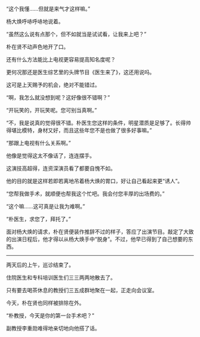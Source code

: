 “这个我懂……但就是来气才这样嘛。”

杨大焕呼哧呼哧地说着。

“虽然这么说有点那个，但不如就当是试试看，让我来上吧？”

朴在贤不动声色地开了口。

还有什么方法能比上电视更容易提高知名度呢？

更何况那还是医生综艺里的头牌节目《医生来了》，这还用说吗。

这可是上天赐予的机会，绝对不能错过。

“啊，我怎么就没想到呢？这好像很不错啊？”

“开玩笑的，开玩笑呢。您可别当真啊。”

“不，我是说真的觉得很不错。朴医生您这样的条件，明星潜质是足够了。长得帅得堪比模特，身材又好，而且这些年您不是也做了很多好事嘛。”

“那跟上电视有什么关系啊。”

他像是觉得这太不像话了，连连摆手。

这演技高超得，连资深演员看了都要自愧不如。

他的目的就是这样若即若离地吊着杨大焕的胃口，好让自己看起来更“诱人”。

“您帮我做手术，就顺便也帮我这个忙吧。我会付您丰厚的出场费的。”

“这个嘛……这可真是让我为难啊。”

“朴医生，求您了，拜托了。”

面对杨大焕的请求，朴在贤便装作推辞不过的样子，答应了出演节目。敲定了大致的出演日程后，他才得以从杨大焕手中“脱身”。不过，他早已得到了自己想要的东西。

* * *

两天后的上午，巡诊结束了。

住院医生和专科培训医生们三三两两地散去了。

只有要去喝茶休息的教授们三五成群地聚在一起，正走向会议室。

今天，朴在贤也同样被排除在外。

“朴教授，今天是你的第一台手术吧？”

副教授李重勋难得地亲切地向他搭了话。